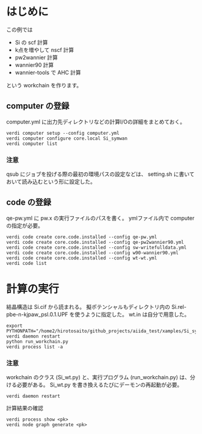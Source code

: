 
# はじめに
この例では 
* Si の scf 計算
* k点を増やして nscf 計算
* pw2wannier 計算
* wannier90 計算
* wannier-tools で AHC 計算

という workchain を作ります。

## computer の登録
computer.yml に出力先ディレクトリなどの計算I/Oの詳細をまとめておく。
```
verdi computer setup --config computer.yml
verdi computer configure core.local Si_symwan
verdi computer list
```

### 注意
qsub にジョブを投げる際の最初の環境パスの設定などは、 setting.sh に書いておいて読み込むという形に設定した。


## code の登録
qe-pw.yml に pw.x の実行ファイルのパスを書く。
ymlファイル内で computer の指定が必要。
```
verdi code create core.code.installed --config qe-pw.yml
verdi code create core.code.installed --config qe-pw2wannier90.yml
verdi code create core.code.installed --config sw-writefulldata.yml
verdi code create core.code.installed --config w90-wannier90.yml
verdi code create core.code.installed --config wt-wt.yml
verdi code list
```

# 計算の実行
結晶構造は Si.cif から読まれる。
擬ポテンシャルもディレクトリ内の Si.rel-pbe-n-kjpaw_psl.0.1.UPF を使うように指定した。
wt.in は自分で用意した。
```
export PYTHONPATH="/home2/hirotosaito/github_projects/aiida_test/xamples/Si_symwan:$PYTHONPATH"
verdi daemon restart
python run_workchain.py
verdi process list -a
```
### 注意
workchain のクラス (Si_wt.py) と、実行プログラム (run_workchain.py) は、分ける必要がある。
Si_wt.py を書き換えるたびにデーモンの再起動が必要。
```
verdi daemon restart
```

計算結果の確認
```
verdi process show <pk>
verdi node graph generate <pk>
```